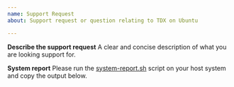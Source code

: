 ```yaml
---
name: Support Request
about: Support request or question relating to TDX on Ubuntu

---
```


<!-- BEFORE SUBMISSION: Please read any known issues and workarounds in the plugin's readme. -->

**Describe the support request**
A clear and concise description of what you are looking support for.

**System report**
Please run the [system-report.sh](../../system-report.sh) script on your
host system and copy the output below.